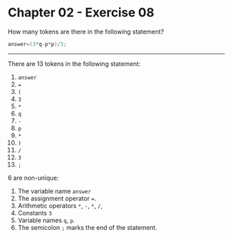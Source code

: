 # Chapter 02 - Exercise 08

How many tokens are there in the following statement?  

```C
answer=(3*q-p*p)/3;  
```

---

There are 13 tokens in the following statement:

1. `answer`
2. `=`
3. `(`
4. `3`
5. `*`
6. `q`
7. `-`
8. `p`
9. `*`
10. `)`
11. `/`
12. `3`
13. `;`

6 are non-unique: 

1. The variable name `answer`
2. The assignment operator `=`. 
3. Arithmetic operators `*`, `-`, `*`, `/`, 
4. Constants `3`
5. Variable names `q`, `p`. 
6. The semicolon `;` marks the end of the statement.  
